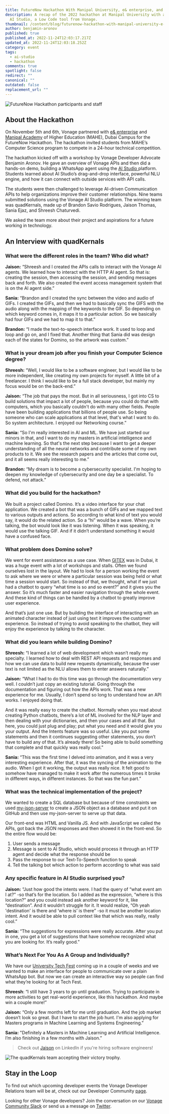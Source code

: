```yaml
---
title: FutureNow Hackathon With Manipal University, e& enterprise, and Vonage
description: A recap of the 2022 hackathon at Manipal University with a demo of
  AI Studio, a Low Code tool from Vonage.
thumbnail: /content/blog/futurenow-hackathon-with-manipal-university-e-enterprise-and-vonage/futurenow-hackathon.png
author: benjamin-aronov
published: true
published_at: 2022-11-24T12:03:17.217Z
updated_at: 2022-11-24T12:03:18.252Z
category: event
tags:
  - ai-studio
  - hackathon
comments: true
spotlight: false
redirect: ""
canonical: ""
outdated: false
replacement_url: ""
---
```

![FutureNow Hackathon participants and staff](/content/blog/futurenow-hackathon-with-manipal-university-e-enterprise-and-vonage/manipal-hackathon.jpeg "FutureNow Hackathon participants and staff")

## About the Hackathon

On November 5th and 6th, Vonage partnered with [e& enterprise](https://www.eandenterprise.com/) and [Manipal Academy](https://www.manipaldubai.com/) of Higher Education (MAHE), Dubai Campus for the FutureNow Hackathon. The hackathon invited students from MAHE’s Computer Science program to compete in a 24-hour technical competition.

The hackathon kicked off with a workshop by Vonage Developer Advocate Benjamin Aronov. He gave an overview of Vonage APIs and then did a hands-on demo, building a WhatsApp agent using the [AI Studio ](https://studio.docs.ai.vonage.com/)platform. Students learned about AI Studio’s drag-and-drop interface, powerful NLU engine, and how it can connect with outside services with API calls.

The students were then challenged to leverage AI-driven Communication APIs to help organizations improve their customer relationships. Nine teams submitted solutions using the Vonage AI Studio platform. The winning team was quadKernals, made up of Brandon Savio Rodrigues, Jaison Thomas, Sania Ejaz, and Shreesh Chaturvedi.

We asked the team more about their project and aspirations for a future working in technology.

## An Interview with quadKernals

### What were the different roles in the team? Who did what?

**Jaison:** “Shreesh and I created the APIs calls to interact with the Vonage AI agents. We learned how to interact with the HTTP AI agent. So that is: creating the session, then accessing the session, and sending messages back and forth. We also created the event access management system that is on the AI agent side.”

**Sania:** “Brandon and I created the sync between the video and audio of GIFs. I created the GIFs, and then we had to basically sync the GIFS with the audio along with the mapping of the keywords to the GIF. So depending on which keyword comes in, it maps it to a particular action. So we basically had four GIFs and we had to map it to that.”

**Brandon:** “I made the text-to-speech interface work. It used to loop and loop and go on, and I fixed that. Another thing that Sania did was design each of the states for Domino, so the artwork was custom.”

### What is your dream job after you finish your Computer Science degree?

**Shreesh:** “Well, I would like to be a software engineer, but I would like to be more independent, like creating my own projects for myself. A little bit of a freelancer. I think I would like to be a full stack developer, but mainly my focus would be on the back-end.”

**Jaison:** “The job that pays the most. But in all seriousness, I got into CS to build solutions that impact a lot of people, because you could do that with computers, which you basically couldn't do with many other fields. People have been building applications that billions of people use. So being someone who can scale applications at that level, that's what I want to do. So system architecture. I enjoyed our Networking course.”

**Sania:** “So I'm really interested in AI and ML. We have just started our minors in that, and I want to do my masters in artificial intelligence and machine learning. So that's the next step because I want to get a deeper understanding of all the neural networks and contribute some of my own products to it. We see the research papers and the articles that come out, and it all seems really interesting to me.”

**Brandon:** “My dream is to become a cybersecurity specialist. I'm hoping to deepen my knowledge of cybersecurity and one day be a specialist. To defend, not attack.”

### What did you build for the hackathon?

We built a project called Domino. It’s a video interface for your chat application. We created a bot that was a bunch of GIFs and we mapped text to various outputs and actions. So according to what kind of text you would say, it would do the related action. So a “hi” would be a wave. When you’re talking, the bot would look like it was listening. When it was speaking, it would use the talking GIF. And if it didn’t understand something it would have a confused face.

<youtube id="Dai2ZxVOm7s"></youtube>

### What problem does Domino solve?

We went for event assistance as a use case. When [GITEX](https://www.gitex.com/) was in Dubai, it was a huge event with a lot of workshops and stalls. Often we found ourselves lost in the layout. We had to look for a person working the event to ask where we were or where a particular session was being held or what time a session would start. So instead of that, we thought, what if we just had a chatbot to query “what time is so and so event?” and it gives you the answer. So it’s much faster and easier navigation through the whole event. And these kind of things can be handled by a chatbot to greatly improve user experience.

And that’s just one use. But by building the interface of interacting with an animated character instead of just using text it improves the customer experience. So instead of trying to avoid speaking to the chatbot, they will enjoy the experience by talking to the character.

### What did you learn while building Domino?

**Shreesh:** “I learned a lot of web development which wasn’t really my specialty. I learned how to deal with REST API requests and responses and how we can use data to build new requests dynamically, because the user text is not limited as the NLU allows them to enter answers naturally.” 

**Jaison:** “What I had to do this time was go through the documentation very well. I couldn’t just copy an existing tutorial. Going through the documentation and figuring out how the APIs work. That was a new experience for me. Usually, I don’t spend so long to understand how an API works. I enjoyed doing that. 

And it was really easy to create the chatbot. Normally when you read about creating Python chatbots, there’s a lot of ML involved for the NLP layer and then dealing with your dictionaries, and then your cases and all that. But here, you could just plug and play; put what you need and it would give you your output. And the Intents feature was so useful. Like you put some statements and then it continues suggesting other statements, you don’t have to build any of that. It’s already there! So being able to build something that complete and that quickly was really cool.”

**Sania:** “This was the first time I delved into animation, and it was a very interesting experience. After that, it was the syncing of the animation to the audio. When I got it working, the output was really nice. It felt good to somehow have managed to make it work after the numerous times it broke in different ways, in different instances. So that was the fun part.”

### What was the technical implementation of the project?

We wanted to create a SQL database but because of time constraints we used [my-json-server](https://my-json-server.typicode.com/) to create a JSON object as a database and put it on GitHub and then use my-json-server to serve up that data. 

Our front-end was HTML and Vanilla JS. And with JavaScript we called the APIs, got back the JSON responses and then showed it in the front-end. So the entire flow would be:

1. User sends a message
2. Message is sent to AI Studio, which would process it through an HTTP agent and decide what the response should be 
3. Pass the response to our Text-To-Speech function to speak
4. Tell the talking bot which action to perform according to what was said

### Any specific feature in AI Studio surprised you?

**Jaison:** “Just how good the intents were. I had the query of “what event am I at?” -so that’s for the location. So I added as the expression, “where is this location?” and you could instead ask another keyword for it, like “destination”. And it wouldn’t struggle for it. It would realize, “Oh yeah 'destination' is there and ‘where is’ is there” -so it must be another location intent. And it would be able to pull context like that which was really, really cool.”

**Sania:** “The suggestions for expressions were really accurate. After you put in one, you get a lot of suggestions that have somehow recognized what you are looking for. It’s really good.”

### What’s Next For You As A Group and Individually?

We have our [University Tech Fest](https://technovanzadxb.web.app/html/index.html) coming up in a couple of weeks and we wanted to make an interface for people to communicate over a plain WhatsApp bot. But now we can create an interactive way so people can find what they’re looking for at Tech Fest.

**Shreesh**: “I still have 3 years to go until graduation. Trying to participate in more activities to get real-world experience, like this hackathon. And maybe win a couple more!”

**Jaison:** “Only a few months left for me until graduation. And the job market doesn’t look so great. But I have to start the job hunt. I'm also applying for Masters programs in Machine Learning and Systems Engineering.”

**Sania:** "Definitely a Masters in Machine Learning and Artificial Intelligence. I’m also finishing in a few months with Jaison.”

> Check out [Jaison](https://www.linkedin.com/in/jaison-thomas-57734822b/) on LinkedIn if you're hiring software engineers!

![The quadKernals team accepting their victory trophy.](/content/blog/futurenow-hackathon-with-manipal-university-e-enterprise-and-vonage/img_4452.jpg "The quadKernals team accepting their victory trophy.")

## Stay in the Loop

To find out which upcoming developer events the Vonage Developer Relations team will be at, check out our Developer Community [page](https://developer.vonage.com/community).

Looking for other Vonage developers? Join the conversation on our [Vonage Community Slack](https://developer.vonage.com/community/slack) or send us a message on [Twitter](https://twitter.com/VonageDev).
